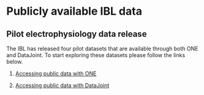 # Publicly available IBL data

## Pilot electrophysiology data release

The IBL has released four pilot datasets that are available through both ONE and DataJoint. To start exploring these
datasets please follow the links below.

1)  [Accessing public data with ONE](public_one)

2)  [Accessing public data with DataJoint](public_datajoint)
